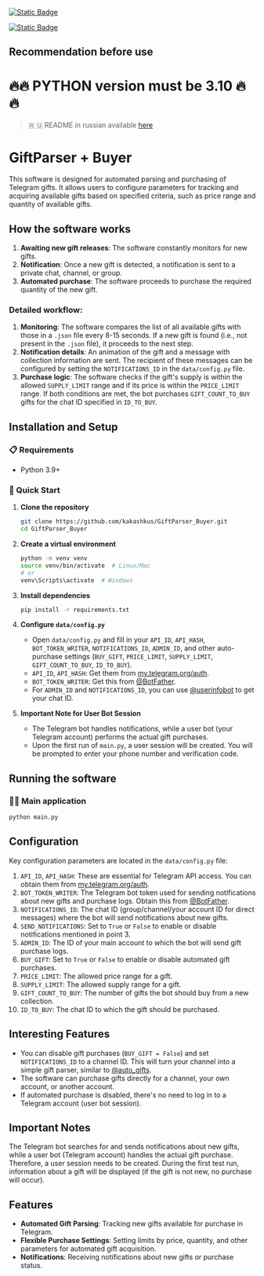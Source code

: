 [![Static Badge](https://img.shields.io/badge/Telegram-Channel-Link?style=for-the-badge&logo=Telegram&logoColor=white&logoSize=auto&color=blue)](https://t.me/hidden_coding)

[![Static Badge](https://img.shields.io/badge/Telegram-Chat-yes?style=for-the-badge&logo=Telegram&logoColor=white&logoSize=auto&color=blue)](https://t.me/hidden_codding_chat)

## Recommendation before use

# 🔥🔥 PYTHON version must be 3.10 🔥🔥

> 🇷 🇺 README in russian available [here](README_ru.md)

# GiftParser + Buyer

This software is designed for automated parsing and purchasing of Telegram gifts. It allows users to configure parameters for tracking and acquiring available gifts based on specified criteria, such as price range and quantity of available gifts.

## How the software works

1.  **Awaiting new gift releases**: The software constantly monitors for new gifts.
2.  **Notification**: Once a new gift is detected, a notification is sent to a private chat, channel, or group.
3.  **Automated purchase**: The software proceeds to purchase the required quantity of the new gift.

### Detailed workflow:

1.  **Monitoring**: The software compares the list of all available gifts with those in a `.json` file every 8-15 seconds. If a new gift is found (i.e., not present in the `.json` file), it proceeds to the next step.
2.  **Notification details**: An animation of the gift and a message with collection information are sent. The recipient of these messages can be configured by setting the `NOTIFICATIONS_ID` in the `data/config.py` file.
3.  **Purchase logic**: The software checks if the gift's supply is within the allowed `SUPPLY_LIMIT` range and if its price is within the `PRICE_LIMIT` range. If both conditions are met, the bot purchases `GIFT_COUNT_TO_BUY` gifts for the chat ID specified in `ID_TO_BUY`.

## Installation and Setup

### 📋 Requirements
- Python 3.9+

### 🚀 Quick Start

1.  **Clone the repository**
    ```bash
    git clone https://github.com/kakashkus/GiftParser_Buyer.git
    cd GiftParser_Buyer
    ```

2.  **Create a virtual environment**
    ```bash
    python -m venv venv
    source venv/bin/activate  # Linux/Mac
    # or
    venv\Scripts\activate  # Windows
    ```

3.  **Install dependencies**
    ```bash
    pip install -r requirements.txt
    ```

4.  **Configure `data/config.py`**
    -   Open `data/config.py` and fill in your `API_ID`, `API_HASH`, `BOT_TOKEN_WRITER`, `NOTIFICATIONS_ID`, `ADMIN_ID`, and other auto-purchase settings (`BUY_GIFT`, `PRICE_LIMIT`, `SUPPLY_LIMIT`, `GIFT_COUNT_TO_BUY`, `ID_TO_BUY`).
    -   `API_ID`, `API_HASH`: Get them from [my.telegram.org/auth](https://my.telegram.org/auth).
    -   `BOT_TOKEN_WRITER`: Get this from [@BotFather](http://t.me/BotFather).
    -   For `ADMIN_ID` and `NOTIFICATIONS_ID`, you can use [@userinfobot](https://t.me/userinfobot) to get your chat ID.

5.  **Important Note for User Bot Session**
    -   The Telegram bot handles notifications, while a user bot (your Telegram account) performs the actual gift purchases.
    -   Upon the first run of `main.py`, a user session will be created. You will be prompted to enter your phone number and verification code.

## Running the software

### 🏃‍♂️ Main application
```bash
python main.py
```

## Configuration

Key configuration parameters are located in the `data/config.py` file:

1.  `API_ID`, `API_HASH`: These are essential for Telegram API access. You can obtain them from [my.telegram.org/auth](https://my.telegram.org/auth).
2.  `BOT_TOKEN_WRITER`: The Telegram bot token used for sending notifications about new gifts and purchase logs. Obtain this from [@BotFather](http://t.me/BotFather).
3.  `NOTIFICATIONS_ID`: The chat ID (group/channel/your account ID for direct messages) where the bot will send notifications about new gifts.
4.  `SEND_NOTIFICATIONS`: Set to `True` or `False` to enable or disable notifications mentioned in point 3.
5.  `ADMIN_ID`: The ID of your main account to which the bot will send gift purchase logs.
6.  `BUY_GIFT`: Set to `True` or `False` to enable or disable automated gift purchases.
7.  `PRICE_LIMIT`: The allowed price range for a gift.
8.  `SUPPLY_LIMIT`: The allowed supply range for a gift.
9.  `GIFT_COUNT_TO_BUY`: The number of gifts the bot should buy from a new collection.
10. `ID_TO_BUY`: The chat ID to which the gift should be purchased.

## Interesting Features

*   You can disable gift purchases (`BUY_GIFT = False`) and set `NOTIFICATIONS_ID` to a channel ID. This will turn your channel into a simple gift parser, similar to [@auto_gifts](https://t.me/auto_gifts).
*   The software can purchase gifts directly for a channel, your own account, or another account.
*   If automated purchase is disabled, there's no need to log in to a Telegram account (user bot session).

## Important Notes

The Telegram bot searches for and sends notifications about new gifts, while a user bot (Telegram account) handles the actual gift purchase. Therefore, a user session needs to be created. During the first test run, information about a gift will be displayed (if the gift is not new, no purchase will occur).

## Features

*   **Automated Gift Parsing**: Tracking new gifts available for purchase in Telegram.
*   **Flexible Purchase Settings**: Setting limits by price, quantity, and other parameters for automated gift acquisition.
*   **Notifications**: Receiving notifications about new gifts or purchase status.

